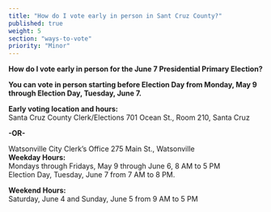 ```yaml
---
title: "How do I vote early in person in Sant Cruz County?"
published: true
weight: 5
section: "ways-to-vote"
priority: "Minor"
---
```


**How do I vote early in person for the June 7 Presidential Primary Election?**  

**You can vote in person starting before Election Day from Monday, May 9 through Election Day, Tuesday, June 7.**  

**Early voting location and hours:**  
Santa Cruz County Clerk/Elections 701 Ocean St., Room 210, Santa Cruz  

  **-OR-**

Watsonville City Clerk’s Office 275 Main St., Watsonville  
**Weekday Hours:**  
Mondays through Fridays, May 9  through June 6, 8 AM to 5 PM  
Election Day, Tuesday, June 7 from 7 AM to 8 PM.  

**Weekend Hours:**  
Saturday, June 4 and Sunday, June 5 from 9 AM to 5 PM  
